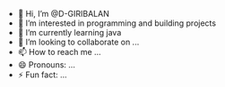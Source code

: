 - 👋 Hi, I’m @D-GIRIBALAN
- 👀 I’m interested in programming and building projects
- 🌱 I’m currently learning java
- 💞️ I’m looking to collaborate on ...
- 📫 How to reach me ...
- 😄 Pronouns: ...
- ⚡ Fun fact: ...

<!---
D-GIRIBALAN/D-GIRIBALAN is a ✨ special ✨ repository because its `README.md` (this file) appears on your GitHub profile.
You can click the Preview link to take a look at your changes.
--->
